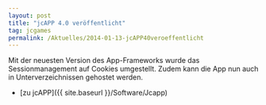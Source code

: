 ```yaml
---
layout: post
title: "jcAPP 4.0 veröffentlicht"
tag: jcgames
permalink: /Aktuelles/2014-01-13-jcAPP40veroeffentlicht
---
```


Mit der neuesten Version des App-Frameworks wurde das Sessionmanagement auf Cookies umgestellt. Zudem kann die App nun auch in Unterverzeichnissen gehostet werden.

- [zu jcAPP]({{ site.baseurl }}/Software/Jcapp)


